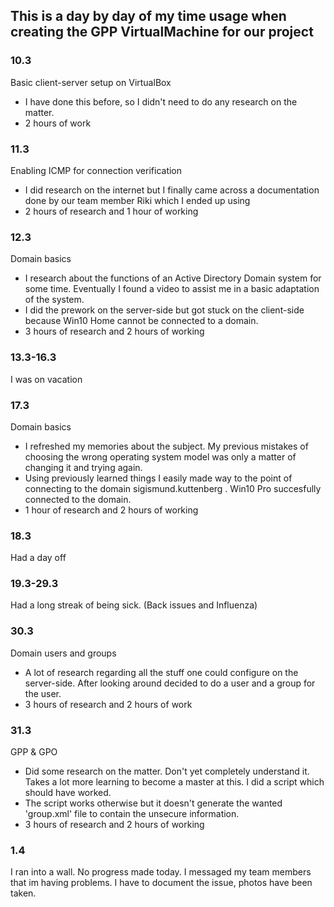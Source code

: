 ## This is a day by day of my time usage when creating the GPP VirtualMachine for our project
### 10.3
Basic client-server setup on VirtualBox
- I have done this before, so I didn't need to do any research on the matter.
- 2 hours of work

### 11.3
Enabling ICMP for connection verification
- I did research on the internet but I finally came across a documentation done by our team member Riki which I ended up using
- 2 hours of research and 1 hour of working

### 12.3
Domain basics
- I research about the functions of an Active Directory Domain system for some time. Eventually I found a video to assist me in a basic adaptation of the system.
- I did the prework on the server-side but got stuck on the client-side because Win10 Home cannot be connected to a domain.
- 3 hours of research and 2 hours of working

### 13.3-16.3
I was on vacation

### 17.3
Domain basics
- I refreshed my memories about the subject. My previous mistakes of choosing the wrong operating system model was only a matter of changing it and trying again.
- Using previously learned things I easily made way to the point of connecting to the domain sigismund.kuttenberg . Win10 Pro succesfully connected to the domain.
- 1 hour of research and 2 hours of working

### 18.3
Had a day off

### 19.3-29.3
Had a long streak of being sick. (Back issues and Influenza)

### 30.3
Domain users and groups
- A lot of research regarding all the stuff one could configure on the server-side. After looking around decided to do a user and a group for the user.
- 3 hours of research and 2 hours of work

### 31.3
GPP & GPO
- Did some research on the matter. Don't yet completely understand it. Takes a lot more learning to become a master at this. I did a script which should have worked.
- The script works otherwise but it doesn't generate the wanted 'group.xml' file to contain the unsecure information.
- 3 hours of research and 2 hours of working

### 1.4
I ran into a wall. No progress made today. I messaged my team members that im having problems. I have to document the issue, photos have been taken.
